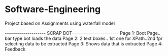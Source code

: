 # Software-Engineering
Project based on Assignments using waterfall model

-------------------- SCRAP BOT-----------------------
Page 1:
                 Boot Page.. bar type bot loads the data
Page 2:
                2 text boxes.. 1st one for XPath..2nd fpr selecting data to be extracted
Page 3:
               Shows data that is extracted
Page 4: 
               Feedback
